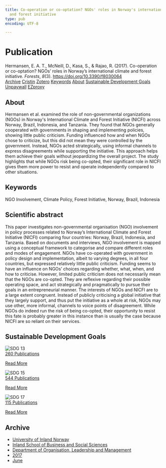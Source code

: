 ```yaml
---
title: Co-operation or co-optation? NGOs' roles in Norway's international climate
  and forest initiative
type: pub
encoding: UTF-8

---
```

<h1>Publication</h1>
<article id="csl-bib-container-LJWQ78HH" class="csl-bib-container">
  <div class="csl-bib-body"> <div class="csl-entry">Hermansen, E. A. T., McNeill, D., Kasa, S., &#38; Rajao, R. (2017). Co-operation or co-optation? NGOs’ roles in Norway’s international climate and forest initiative. <i>Forests</i>, <i>8</i>(3). <a href="https://doi.org/10.3390/f8030064">https://doi.org/10.3390/f8030064</a></div> </div>
  <div class="csl-bib-buttons">
    <a href="#taxonomy-article-LJWQ78HH" alt="archive" class="csl-bib-button">Archive</a>
    <a href="https://app.cristin.no/results/show.jsf?id=1475496" alt="Cristin" class="csl-bib-button">Cristin</a>
    <a href="http://zotero.org/groups/5881554/items/LJWQ78HH" alt="Zotero" class="csl-bib-button">Zotero</a>
    <a href="#keywords-article-LJWQ78HH" alt="keywords" class="csl-bib-button">Keywords</a>
    <a href="#about-article-LJWQ78HH" alt="about_pub" class="csl-bib-button">About</a>
    <a href="#sdg-article-LJWQ78HH" alt="sdg" class="csl-bib-button">Sustainable Development Goals</a>
    <a href="https://www.mdpi.com/1999-4907/8/3/64/pdf?version=1488276525" alt="Unpaywall" class="csl-bib-button">Unpaywall</a>
    <a href="https://www.mdpi.com/1999-4907/8/3/64/pdf?version=1488276525" alt="EZproxy" class="csl-bib-button">EZproxy</a>
  </div>
  <div id="csl-bib-meta-container-LJWQ78HH"></div>
</article>
<div id="csl-bib-meta-LJWQ78HH" class="csl-bib-meta">
  <article id="about-article-LJWQ78HH" class="about_pub-article">
    <h1>About</h1>
    Hermansen et al. examined the role of non-governmental organizations (NGOs) in Norway's International Climate and Forest Initiative (NICFI) across Norway, Brazil, Indonesia, and Tanzania. They found that NGOs generally cooperated with governments in shaping and implementing policies, showing little public criticism. Funding influenced how and when NGOs chose to criticize, but this did not mean they were controlled by the government. Instead, NGOs acted strategically, using informal channels to express disagreements while supporting the initiative. This approach helps them achieve their goals without jeopardizing the overall project. The study highlights that while NGOs risk being co-opted, their significant role in NICFI gives them more power to resist and operate independently compared to other situations.
  </article>
  <article id="keywords-article-LJWQ78HH" class="keywords-article">
    <h1>Keywords</h1>
    NGO Involvement, Climate Policy, Forest Initiative, Norway, Brazil, Indonesia
  </article>
  <article id="abstract-article-LJWQ78HH" class="abstract-article">
    <h1>Scientific abstract</h1>
    This paper investigates non-governmental organisation (NGO) involvement in policy processes related to Norway’s International Climate and Forest Initiative (NICFI) comparing four countries: Norway, Brazil, Indonesia, and Tanzania. Based on documents and interviews, NGO involvement is mapped using a conceptual framework to categorise and compare different roles and modes of engagement. NGOs have co-operated with government in policy design and implementation, albeit to varying degrees, in all four countries, but expressed relatively little public criticism. Funding seems to have an influence on NGOs’ choices regarding whether, what, when, and how to criticise. However, limited public criticism does not necessarily mean that the NGOs are co-opted. They are reflexive regarding their possible operating space, and act strategically and pragmatically to pursue their goals in an entrepreneurial manner. The interests of NGOs and NICFI are to a large extent congruent. Instead of publicly criticising a global initiative that they largely support, and thus put the initiative as a whole at risk, NGOs may use other, more informal, channels to voice points of disagreement. While NGOs do indeed run the risk of being co-opted, their opportunity to resist this fate is probably greater in this instance than is usually the case because NICFI are so reliant on their services.
  </article>
  <article id="sdg-article-LJWQ78HH" class="sdg-article">
    <h1>Sustainable Development Goals</h1>
    <div class="sdg-container"><div id="sdg13" class="sdg">
        <img src="{{< params subfolder >}}images/sdg/sdg13_en.png" class="image" alt="SDG 13">
        <div class="sdg-overlay">
          <a href="{{< params subfolder >}}en/archive/?sdg=13#archive" class="sdg-publication-count"><span>260</span> Publications</a>
          <p><a href="https://sdgs.un.org/goals/goal13" class="sdg-read-more">Read More</a></p>
        </div>
      </div> <div id="sdg15" class="sdg">
        <img src="{{< params subfolder >}}images/sdg/sdg15_en.png" class="image" alt="SDG 15">
        <div class="sdg-overlay">
          <a href="{{< params subfolder >}}en/archive/?sdg=15#archive" class="sdg-publication-count"><span>544</span> Publications</a>
          <p><a href="https://sdgs.un.org/goals/goal15" class="sdg-read-more">Read More</a></p>
        </div>
      </div> <div id="sdg17" class="sdg">
        <img src="{{< params subfolder >}}images/sdg/sdg17_en.png" class="image" alt="SDG 17">
        <div class="sdg-overlay">
          <a href="{{< params subfolder >}}en/archive/?sdg=17#archive" class="sdg-publication-count"><span>115</span> Publications</a>
          <p><a href="https://sdgs.un.org/goals/goal17" class="sdg-read-more">Read More</a></p>
        </div>
      </div></div>
  </article>
  <article id="taxonomy-article-LJWQ78HH" class="taxonomy-article">
    <h1>Archive</h1>
    <ul>
      <li><a href="{{< params subfolder >}}en/archive/?key=3DCRN523">University of Inland Norway</a></li>
      <li><a href="{{< params subfolder >}}en/archive/?key=DU8Q9LN9">Inland School of Business and Social Sciences</a></li>
      <li><a href="{{< params subfolder >}}en/archive/?key=4LUWR3ZM">Department of Organisation, Leadership and Management</a></li>
      <li><a href="{{< params subfolder >}}en/archive/?key=KF5I8TQ8">2017</a></li>
      <li><a href="{{< params subfolder >}}en/archive/?key=XSG28L54">June</a></li>
    </ul>
  </article>
</div>

